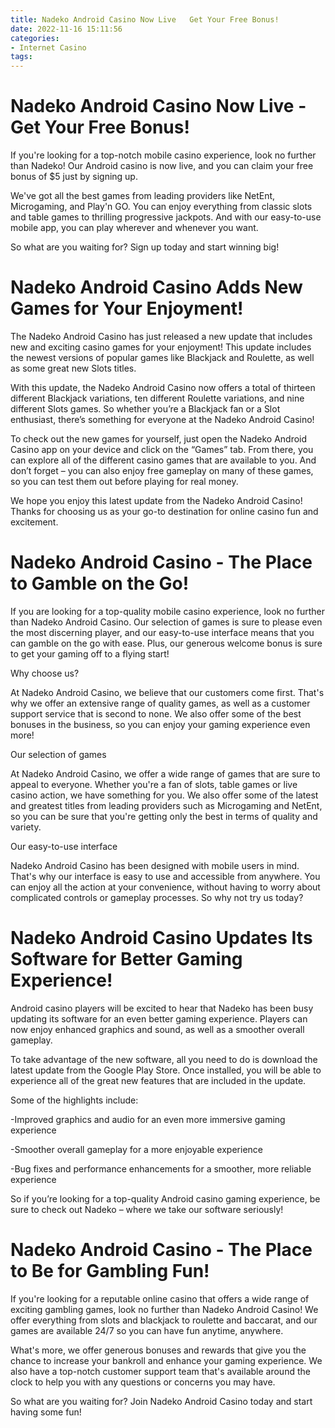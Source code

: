 ```yaml
---
title: Nadeko Android Casino Now Live   Get Your Free Bonus!
date: 2022-11-16 15:11:56
categories:
- Internet Casino
tags:
---
```



#  Nadeko Android Casino Now Live - Get Your Free Bonus!

If you're looking for a top-notch mobile casino experience, look no further than Nadeko! Our Android casino is now live, and you can claim your free bonus of $5 just by signing up.

We've got all the best games from leading providers like NetEnt, Microgaming, and Play'n GO. You can enjoy everything from classic slots and table games to thrilling progressive jackpots. And with our easy-to-use mobile app, you can play wherever and whenever you want.

So what are you waiting for? Sign up today and start winning big!

#  Nadeko Android Casino Adds New Games for Your Enjoyment!

The Nadeko Android Casino has just released a new update that includes new and exciting casino games for your enjoyment! This update includes the newest versions of popular games like Blackjack and Roulette, as well as some great new Slots titles.

With this update, the Nadeko Android Casino now offers a total of thirteen different Blackjack variations, ten different Roulette variations, and nine different Slots games. So whether you’re a Blackjack fan or a Slot enthusiast, there’s something for everyone at the Nadeko Android Casino!

To check out the new games for yourself, just open the Nadeko Android Casino app on your device and click on the “Games” tab. From there, you can explore all of the different casino games that are available to you. And don’t forget – you can also enjoy free gameplay on many of these games, so you can test them out before playing for real money.

We hope you enjoy this latest update from the Nadeko Android Casino! Thanks for choosing us as your go-to destination for online casino fun and excitement.

#  Nadeko Android Casino - The Place to Gamble on the Go!

If you are looking for a top-quality mobile casino experience, look no further than Nadeko Android Casino. Our selection of games is sure to please even the most discerning player, and our easy-to-use interface means that you can gamble on the go with ease. Plus, our generous welcome bonus is sure to get your gaming off to a flying start!

Why choose us?

At Nadeko Android Casino, we believe that our customers come first. That's why we offer an extensive range of quality games, as well as a customer support service that is second to none. We also offer some of the best bonuses in the business, so you can enjoy your gaming experience even more!

Our selection of games

At Nadeko Android Casino, we offer a wide range of games that are sure to appeal to everyone. Whether you're a fan of slots, table games or live casino action, we have something for you. We also offer some of the latest and greatest titles from leading providers such as Microgaming and NetEnt, so you can be sure that you're getting only the best in terms of quality and variety.

Our easy-to-use interface

Nadeko Android Casino has been designed with mobile users in mind. That's why our interface is easy to use and accessible from anywhere. You can enjoy all the action at your convenience, without having to worry about complicated controls or gameplay processes. So why not try us today?

#  Nadeko Android Casino Updates Its Software for Better Gaming Experience!

Android casino players will be excited to hear that Nadeko has been busy updating its software for an even better gaming experience. Players can now enjoy enhanced graphics and sound, as well as a smoother overall gameplay.

To take advantage of the new software, all you need to do is download the latest update from the Google Play Store. Once installed, you will be able to experience all of the great new features that are included in the update.

Some of the highlights include:

-Improved graphics and audio for an even more immersive gaming experience

-Smoother overall gameplay for a more enjoyable experience

-Bug fixes and performance enhancements for a smoother, more reliable experience

So if you’re looking for a top-quality Android casino gaming experience, be sure to check out Nadeko – where we take our software seriously!

#  Nadeko Android Casino - The Place to Be for Gambling Fun!

If you're looking for a reputable online casino that offers a wide range of exciting gambling games, look no further than Nadeko Android Casino! We offer everything from slots and blackjack to roulette and baccarat, and our games are available 24/7 so you can have fun anytime, anywhere.

What's more, we offer generous bonuses and rewards that give you the chance to increase your bankroll and enhance your gaming experience. We also have a top-notch customer support team that's available around the clock to help you with any questions or concerns you may have.

So what are you waiting for? Join Nadeko Android Casino today and start having some fun!